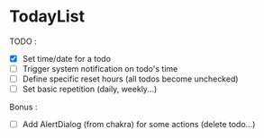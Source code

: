 # TodayList

TODO :

- [x] Set time/date for a todo
- [ ] Trigger system notification on todo's time
- [ ] Define specific reset hours (all todos become unchecked)
- [ ] Set basic repetition (daily, weekly...)

Bonus :

- [ ] Add AlertDialog (from chakra) for some actions (delete todo...)

